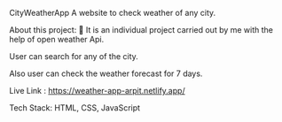 CityWeatherApp
A website to check weather of any city.

About this project: 🙌
It is an individual project carried out by me with the help of open weather Api.

User can search for any of the city.

Also user can check the weather forecast for 7 days.

Live Link : https://weather-app-arpit.netlify.app/


Tech Stack:
HTML,
CSS,
JavaScript
